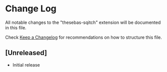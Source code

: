 # Change Log

All notable changes to the "thesebas-sqitch" extension will be documented in this file.

Check [Keep a Changelog](http://keepachangelog.com/) for recommendations on how to structure this file.

## [Unreleased]

- Initial release
